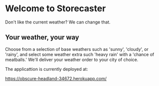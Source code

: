 
# Welcome to Storecaster

Don't like the current weather? We can change that.

## Your weather, your way

Choose from a selection of base weathers such as 'sunny', 'cloudy', or 'rainy', and
select some weather extra such 'heavy rain' with a 'chance of meatballs.' We'll
deliver your weather order to your city of choice.

The applicattion is currently deployed at:

https://obscure-headland-34672.herokuapp.com/

